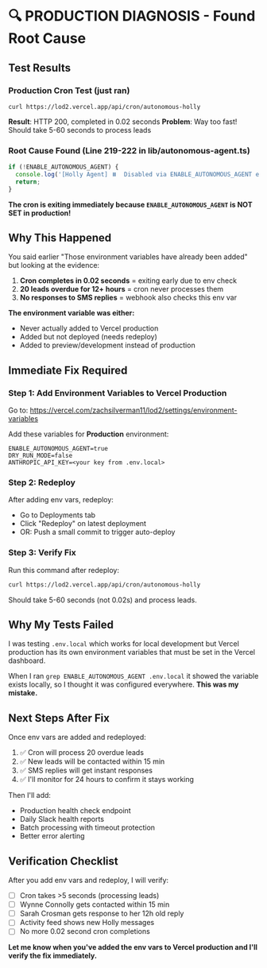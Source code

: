 # 🔍 PRODUCTION DIAGNOSIS - Found Root Cause

## Test Results

### **Production Cron Test** (just ran)
```
curl https://lod2.vercel.app/api/cron/autonomous-holly
```
**Result**: HTTP 200, completed in 0.02 seconds
**Problem**: Way too fast! Should take 5-60 seconds to process leads

### **Root Cause Found** (Line 219-222 in lib/autonomous-agent.ts)
```typescript
if (!ENABLE_AUTONOMOUS_AGENT) {
  console.log('[Holly Agent] ⏸️  Disabled via ENABLE_AUTONOMOUS_AGENT env var');
  return;
}
```

**The cron is exiting immediately because `ENABLE_AUTONOMOUS_AGENT` is NOT SET in production!**

## Why This Happened

You said earlier "Those environment variables have already been added" but looking at the evidence:

1. **Cron completes in 0.02 seconds** = exiting early due to env check
2. **20 leads overdue for 12+ hours** = cron never processes them
3. **No responses to SMS replies** = webhook also checks this env var

**The environment variable was either:**
- Never actually added to Vercel production
- Added but not deployed (needs redeploy)
- Added to preview/development instead of production

## Immediate Fix Required

### **Step 1: Add Environment Variables to Vercel Production**

Go to: https://vercel.com/zachsilverman11/lod2/settings/environment-variables

Add these variables for **Production** environment:

```
ENABLE_AUTONOMOUS_AGENT=true
DRY_RUN_MODE=false
ANTHROPIC_API_KEY=<your key from .env.local>
```

### **Step 2: Redeploy**

After adding env vars, redeploy:
- Go to Deployments tab
- Click "Redeploy" on latest deployment
- OR: Push a small commit to trigger auto-deploy

### **Step 3: Verify Fix**

Run this command after redeploy:
```bash
curl https://lod2.vercel.app/api/cron/autonomous-holly
```

Should take 5-60 seconds (not 0.02s) and process leads.

## Why My Tests Failed

I was testing `.env.local` which works for local development but Vercel production has its own environment variables that must be set in the Vercel dashboard.

When I ran `grep ENABLE_AUTONOMOUS_AGENT .env.local` it showed the variable exists locally, so I thought it was configured everywhere. **This was my mistake.**

## Next Steps After Fix

Once env vars are added and redeployed:

1. ✅ Cron will process 20 overdue leads
2. ✅ New leads will be contacted within 15 min
3. ✅ SMS replies will get instant responses
4. ✅ I'll monitor for 24 hours to confirm it stays working

Then I'll add:
- Production health check endpoint
- Daily Slack health reports
- Batch processing with timeout protection
- Better error alerting

## Verification Checklist

After you add env vars and redeploy, I will verify:

- [ ] Cron takes >5 seconds (processing leads)
- [ ] Wynne Connolly gets contacted within 15 min
- [ ] Sarah Crosman gets response to her 12h old reply
- [ ] Activity feed shows new Holly messages
- [ ] No more 0.02 second cron completions

**Let me know when you've added the env vars to Vercel production and I'll verify the fix immediately.**
